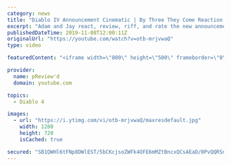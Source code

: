 ```yaml
---
category: news
title: "Diablo IV Announcement Cinematic | By Three They Come Reaction / Review / Rating"
excerpt: "Adam and Jay react, review, riff, and rate the new announcement cinematic everyone wanted to see last year at Blizzcon, Diablo IV 'By Three They Come'."
publishedDateTime: 2019-11-08T12:00:11Z
originalUrl: "https://youtube.com/watch?v=otb-mrjvwaQ"
type: video

featuredContent: "<iframe width=\"800\" height=\"500\" frameborder=\"0\" src=\"https://www.youtube.com/embed/otb-mrjvwaQ\" allow=\"accelerometer; autoplay; encrypted-media; gyroscope; picture-in-picture\" allowfullscreen></iframe>"

provider:
  name: pReview'd
  domain: youtube.com

topics:
  - Diablo 4

images:
  - url: "https://i.ytimg.com/vi/otb-mrjvwaQ/maxresdefault.jpg"
    width: 1280
    height: 720
    isCached: true

secured: "SB1QWHl6tFNp8DWlEST/5bCKcjsoZWFk4OFE6mMZtBncxQCsAEaD/0PvQQRSnn0LhRSprMlHpw7I91MnZTkikpSgUXRyurYaa2vFUxoo/DOGt3U80J/shtKCzOWb79UGapQJuTi/ml4K7+akXw2ho3HCCujpLTo2sHVkk5vkRJXwWc7rTRJhl3cYX8bfiurx4XYDXykJTqLYTq5ySUkoaUYNwvkrXsXp9ESZBzFNyfSS+uaCrlkDCIZg1ds12hq9LonGEDulRw3alAIsZ5TTAh0xFEN/6NnDQicXOJ0Aoc4dfV594OsVZIrRRmj4qxiA5zyaTJYhJqlo/VwFHA2bdWsDsUUPVUPltdAtO+mQUEOs0wjPSeSOiZfov1rM0BkZrpMJs99l1KVEjEFsHZRqMNP/9F8SLc558CRHxPvddSGpCBsgLNUxRnBcfgy4CJWJ;7CKBpxaYg+3WkK8wMp0Giw=="
---
```


